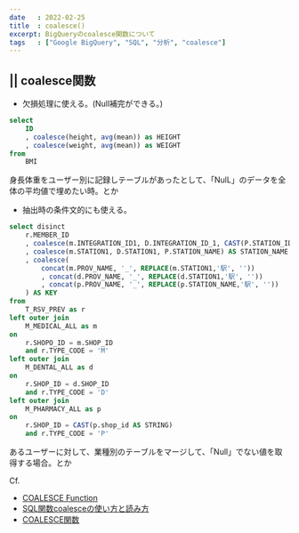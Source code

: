 ```yaml
---
date   : 2022-02-25
title  : coalesce()
excerpt: BigQueryのcoalesce関数について
tags   : ["Google BigQuery", "SQL", "分析", "coalesce"]
---
```


## || coalesce関数

* 欠損処理に使える。(Null補完ができる。)

```sql
select 
    ID
    , coalesce(height, avg(mean)) as HEIGHT
    , coalesce(weight, avg(mean)) as WEIGHT 
from 
    BMI
```
身長体重をユーザー別に記録しテーブルがあったとして、「NulL」のデータを全体の平均値で埋めたい時。とか


* 抽出時の条件文的にも使える。

```sql
select disinct
    r.MEMBER_ID
    , coalesce(m.INTEGRATION_ID1, D.INTEGRATION_ID_1, CAST(P.STATION_ID AS STRING)) AS STATION_ID 
    , coalesce(m.STATION1, D.STATION1, P.STATION_NAME) AS STATION_NAME
    , coalesce(
        concat(m.PROV_NAME, '_', REPLACE(m.STATION1,'駅', ''))
        , concat(d.PROV_NAME, '_', REPLACE(d.STATION1,'駅', ''))
        , concat(p.PROV_NAME, '_', REPLACE(p.STATION_NAME,'駅', ''))
    ) AS KEY
from 
    T_RSV_PREV as r
left outer join
    M_MEDICAL_ALL as m
on
    r.SHOPO_ID = m.SHOP_ID
    and r.TYPE_CODE = 'M'
left outer join
    M_DENTAL_ALL as d
on
    r.SHOP_ID = d.SHOP_ID
    and r.TYPE_CODE = 'D'
left outer join 
    M_PHARMACY_ALL as p
on
    r.SHOP_ID = CAST(p.shop_id AS STRING)
    and r.TYPE_CODE = 'P'
```

あるユーザーに対して、業種別のテーブルをマージして、「Null」でない値を取得する場合。とか



Cf. 
- [COALESCE Function](https://docs.trifacta.com/display/DP/COALESCE+Function)
- [SQL関数coalesceの使い方と読み方](https://spirits.appirits.com/doruby/8666/)
- [COALESCE関数](https://e-words.jp/w/COALESCE%E9%96%A2%E6%95%B0.html)

